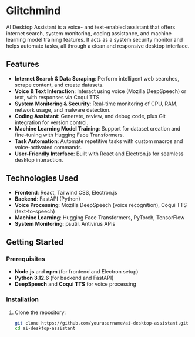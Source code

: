 # Glitchmind

AI Desktop Assistant is a voice- and text-enabled assistant that offers internet search, system monitoring, coding assistance, and machine learning model training features. It acts as a system security monitor and helps automate tasks, all through a clean and responsive desktop interface.

## Features

- **Internet Search & Data Scraping**: Perform intelligent web searches, scrape content, and create datasets.
- **Voice & Text Interaction**: Interact using voice (Mozilla DeepSpeech) or text, with responses via Coqui TTS.
- **System Monitoring & Security**: Real-time monitoring of CPU, RAM, network usage, and malware detection.
- **Coding Assistant**: Generate, review, and debug code, plus Git integration for version control.
- **Machine Learning Model Training**: Support for dataset creation and fine-tuning with Hugging Face Transformers.
- **Task Automation**: Automate repetitive tasks with custom macros and voice-activated commands.
- **User-Friendly Interface**: Built with React and Electron.js for seamless desktop interaction.

## Technologies Used

- **Frontend**: React, Tailwind CSS, Electron.js
- **Backend**: FastAPI (Python)
- **Voice Processing**: Mozilla DeepSpeech (voice recognition), Coqui TTS (text-to-speech)
- **Machine Learning**: Hugging Face Transformers, PyTorch, TensorFlow
- **System Monitoring**: psutil, Antivirus APIs

## Getting Started

### Prerequisites

- **Node.js** and **npm** (for frontend and Electron setup)
- **Python 3.12.6** (for backend and FastAPI)
- **DeepSpeech** and **Coqui TTS** for voice processing

### Installation

1. Clone the repository:
   ```bash
   git clone https://github.com/yourusername/ai-desktop-assistant.git
   cd ai-desktop-assistant
